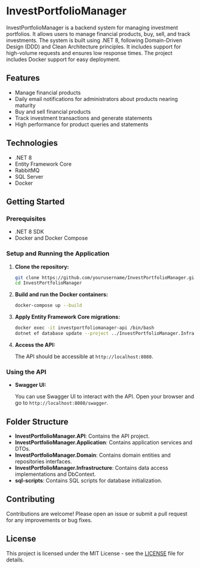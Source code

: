 # InvestPortfolioManager

InvestPortfolioManager is a backend system for managing investment portfolios. It allows users to manage financial products, buy, sell, and track investments. The system is built using .NET 8, following Domain-Driven Design (DDD) and Clean Architecture principles. It includes support for high-volume requests and ensures low response times. The project includes Docker support for easy deployment.

## Features

- Manage financial products
- Daily email notifications for administrators about products nearing maturity
- Buy and sell financial products
- Track investment transactions and generate statements
- High performance for product queries and statements

## Technologies

- .NET 8
- Entity Framework Core
- RabbitMQ
- SQL Server
- Docker

## Getting Started

### Prerequisites

- .NET 8 SDK
- Docker and Docker Compose

### Setup and Running the Application

1. **Clone the repository:**

    ```bash
    git clone https://github.com/yourusername/InvestPortfolioManager.git
    cd InvestPortfolioManager
    ```

2. **Build and run the Docker containers:**

    ```bash
    docker-compose up --build
    ```

3. **Apply Entity Framework Core migrations:**

    ```bash
    docker exec -it investportfoliomanager-api /bin/bash
    dotnet ef database update --project ../InvestPortfolioManager.Infrastructure
    ```

4. **Access the API:**

    The API should be accessible at `http://localhost:8080`.

### Using the API

- **Swagger UI:**

    You can use Swagger UI to interact with the API. Open your browser and go to `http://localhost:8080/swagger`.

## Folder Structure

- **InvestPortfolioManager.API**: Contains the API project.
- **InvestPortfolioManager.Application**: Contains application services and DTOs.
- **InvestPortfolioManager.Domain**: Contains domain entities and repositories interfaces.
- **InvestPortfolioManager.Infrastructure**: Contains data access implementations and DbContext.
- **sql-scripts**: Contains SQL scripts for database initialization.

## Contributing

Contributions are welcome! Please open an issue or submit a pull request for any improvements or bug fixes.

## License

This project is licensed under the MIT License - see the [LICENSE](LICENSE) file for details.

